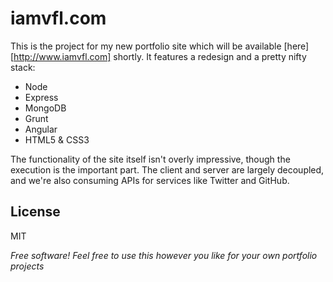 iamvfl.com
=========

This is the project for my new portfolio site which will be available [here] [http://www.iamvfl.com] shortly. It features a redesign and a pretty nifty stack:
- Node
- Express
- MongoDB
- Grunt
- Angular
- HTML5 & CSS3


The functionality of the site itself isn't overly impressive, though the execution is the important part. The client and server are largely decoupled, and we're also consuming APIs for services like Twitter and GitHub.



License
----

MIT

*Free software! Feel free to use this however you like for your own portfolio projects*
